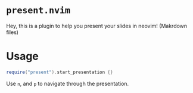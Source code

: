 # `present.nvim`

Hey, this is a plugin to help you present your slides in neovim! (Makrdown files)

# Usage


```lua
require("present").start_presentation {}
```

Use `n`, and `p` to navigate through the presentation.
